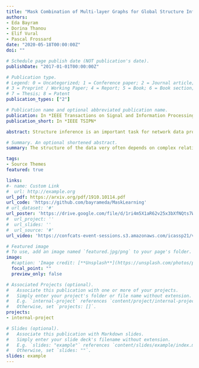 ```yaml
---
title: "Mask Combination of Multi-layer Graphs for Global Structure Inference"
authors:
- Eda Bayram
- Dorina Thanou
- Elif Vural
- Pascal Frossard
date: "2020-05-18T00:00:00Z"
doi: ""

# Schedule page publish date (NOT publication's date).
publishDate: "2017-01-01T00:00:00Z"

# Publication type.
# Legend: 0 = Uncategorized; 1 = Conference paper; 2 = Journal article;
# 3 = Preprint / Working Paper; 4 = Report; 5 = Book; 6 = Book section;
# 7 = Thesis; 8 = Patent
publication_types: ["2"]

# Publication name and optional abbreviated publication name.
publication: In *IEEE Transactions on Signal and Information Processing over Networks*
publication_short: In *IEEE TSIPN*

abstract: Structure inference is an important task for network data processing and analysis in data science. In recent years, quite a few approaches have been developed to learn the graph structure underlying a set of observations captured in a data space. Although real-world data is often acquired in settings where relationships are influenced by a priori known rules, such domain knowledge is still not well exploited in structure inference problems. In this paper, we identify the structure of signals defined in a data space whose inner relationships are encoded by multi-layer graphs. We aim at properly exploiting the information originating from each layer to infer the global structure underlying the signals. We thus present a novel method for combining the multiple graphs into a global graph using mask matrices, which are estimated through an optimization problem that accommodates the multi-layer graph information and a signal representation model. The proposed mask combination method also estimates the contribution of each graph layer in the structure of signals. The experiments conducted both on synthetic and real-world data suggest that integrating the multi-layer graph representation of the data in the structure inference framework enhances the learning procedure considerably by adapting to the quality and the quantity of the input data.

# Summary. An optional shortened abstract.
summary: The structure of the data very often depends on complex relationships of multiple types. In this study, our main research question is "Can we support the structure inference process with a priori relational information about the data domain?"

tags:
- Source Themes
featured: true

links:
#- name: Custom Link
#  url: http://example.org
url_pdf: https://arxiv.org/pdf/1910.10114.pdf
url_code: 'https://github.com/bayrameda/MaskLearning'
# url_dataset: '#'
url_poster: 'https://drive.google.com/file/d/1ri4m5X1aR62v25x3bXfNQts7WAIlgkuL/view?usp=sharing'
#  url_project: ''
#  url_slides: ''
#  url_source: '#'
url_video: 'https://confcats-event-sessions.s3.amazonaws.com/icassp21/videos/5601.mp4?pSLLvNN32K5O7rpsHm_Tb9YREbWXvGfR='

# Featured image
# To use, add an image named `featured.jpg/png` to your page's folder.
image:
  #caption: 'Image credit: [**Unsplash**](https://unsplash.com/photos/pLCdAaMFLTE)'
  focal_point: ""
  preview_only: false

# Associated Projects (optional).
#   Associate this publication with one or more of your projects.
#   Simply enter your project's folder or file name without extension.
#   E.g. `internal-project` references `content/project/internal-project/index.md`.
#   Otherwise, set `projects: []`.
projects:
- internal-project

# Slides (optional).
#   Associate this publication with Markdown slides.
#   Simply enter your slide deck's filename without extension.
#   E.g. `slides: "example"` references `content/slides/example/index.md`.
#   Otherwise, set `slides: ""`.
slides: example
---
```

